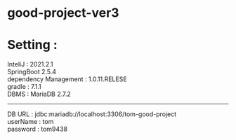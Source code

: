 # good-project-ver3  

# Setting :  
  InteliJ : 2021.2.1  
  SpringBoot 2.5.4  
  dependency Management : 1.0.11.RELESE  
  gradle : 7.1.1  
  DBMS : MariaDB 2.7.2  
    
  ---
  
  DB URL : jdbc:mariadb://localhost:3306/tom-good-project  
  userName : tom  
  password : tom9438  
